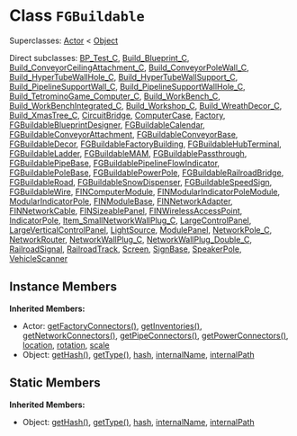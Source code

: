 # Class <code>FGBuildable</code>

Superclasses: <a href="Actor.md">Actor</a> < <a href="Object.md">Object</a>

Direct subclasses: <a href="BP_Test_C.md">BP_Test_C</a>, <a href="Build_Blueprint_C.md">Build_Blueprint_C</a>, <a href="Build_ConveyorCeilingAttachment_C.md">Build_ConveyorCeilingAttachment_C</a>, <a href="Build_ConveyorPoleWall_C.md">Build_ConveyorPoleWall_C</a>, <a href="Build_HyperTubeWallHole_C.md">Build_HyperTubeWallHole_C</a>, <a href="Build_HyperTubeWallSupport_C.md">Build_HyperTubeWallSupport_C</a>, <a href="Build_PipelineSupportWall_C.md">Build_PipelineSupportWall_C</a>, <a href="Build_PipelineSupportWallHole_C.md">Build_PipelineSupportWallHole_C</a>, <a href="Build_TetrominoGame_Computer_C.md">Build_TetrominoGame_Computer_C</a>, <a href="Build_WorkBench_C.md">Build_WorkBench_C</a>, <a href="Build_WorkBenchIntegrated_C.md">Build_WorkBenchIntegrated_C</a>, <a href="Build_Workshop_C.md">Build_Workshop_C</a>, <a href="Build_WreathDecor_C.md">Build_WreathDecor_C</a>, <a href="Build_XmasTree_C.md">Build_XmasTree_C</a>, <a href="CircuitBridge.md">CircuitBridge</a>, <a href="ComputerCase.md">ComputerCase</a>, <a href="Factory.md">Factory</a>, <a href="FGBuildableBlueprintDesigner.md">FGBuildableBlueprintDesigner</a>, <a href="FGBuildableCalendar.md">FGBuildableCalendar</a>, <a href="FGBuildableConveyorAttachment.md">FGBuildableConveyorAttachment</a>, <a href="FGBuildableConveyorBase.md">FGBuildableConveyorBase</a>, <a href="FGBuildableDecor.md">FGBuildableDecor</a>, <a href="FGBuildableFactoryBuilding.md">FGBuildableFactoryBuilding</a>, <a href="FGBuildableHubTerminal.md">FGBuildableHubTerminal</a>, <a href="FGBuildableLadder.md">FGBuildableLadder</a>, <a href="FGBuildableMAM.md">FGBuildableMAM</a>, <a href="FGBuildablePassthrough.md">FGBuildablePassthrough</a>, <a href="FGBuildablePipeBase.md">FGBuildablePipeBase</a>, <a href="FGBuildablePipelineFlowIndicator.md">FGBuildablePipelineFlowIndicator</a>, <a href="FGBuildablePoleBase.md">FGBuildablePoleBase</a>, <a href="FGBuildablePowerPole.md">FGBuildablePowerPole</a>, <a href="FGBuildableRailroadBridge.md">FGBuildableRailroadBridge</a>, <a href="FGBuildableRoad.md">FGBuildableRoad</a>, <a href="FGBuildableSnowDispenser.md">FGBuildableSnowDispenser</a>, <a href="FGBuildableSpeedSign.md">FGBuildableSpeedSign</a>, <a href="FGBuildableWire.md">FGBuildableWire</a>, <a href="FINComputerModule.md">FINComputerModule</a>, <a href="FINModularIndicatorPoleModule.md">FINModularIndicatorPoleModule</a>, <a href="ModularIndicatorPole.md">ModularIndicatorPole</a>, <a href="FINModuleBase.md">FINModuleBase</a>, <a href="FINNetworkAdapter.md">FINNetworkAdapter</a>, <a href="FINNetworkCable.md">FINNetworkCable</a>, <a href="FINSizeablePanel.md">FINSizeablePanel</a>, <a href="FINWirelessAccessPoint.md">FINWirelessAccessPoint</a>, <a href="IndicatorPole.md">IndicatorPole</a>, <a href="Item_SmallNetworkWallPlug_C.md">Item_SmallNetworkWallPlug_C</a>, <a href="LargeControlPanel.md">LargeControlPanel</a>, <a href="LargeVerticalControlPanel.md">LargeVerticalControlPanel</a>, <a href="LightSource.md">LightSource</a>, <a href="ModulePanel.md">ModulePanel</a>, <a href="NetworkPole_C.md">NetworkPole_C</a>, <a href="NetworkRouter.md">NetworkRouter</a>, <a href="NetworkWallPlug_C.md">NetworkWallPlug_C</a>, <a href="NetworkWallPlug_Double_C.md">NetworkWallPlug_Double_C</a>, <a href="RailroadSignal.md">RailroadSignal</a>, <a href="RailroadTrack.md">RailroadTrack</a>, <a href="Screen.md">Screen</a>, <a href="SignBase.md">SignBase</a>, <a href="SpeakerPole.md">SpeakerPole</a>, <a href="VehicleScanner.md">VehicleScanner</a>


## Instance Members
<b>Inherited Members:</b>
- Actor: <a href="Actor.md#user-content-get-factory-connectors">getFactoryConnectors()</a>, <a href="Actor.md#user-content-get-inventories">getInventories()</a>, <a href="Actor.md#user-content-get-network-connectors">getNetworkConnectors()</a>, <a href="Actor.md#user-content-get-pipe-connectors">getPipeConnectors()</a>, <a href="Actor.md#user-content-get-power-connectors">getPowerConnectors()</a>, <a href="Actor.md#user-content-location">location</a>, <a href="Actor.md#user-content-rotation">rotation</a>, <a href="Actor.md#user-content-scale">scale</a>
- Object: <a href="Object.md#user-content-get-hash">getHash()</a>, <a href="Object.md#user-content-get-type">getType()</a>, <a href="Object.md#user-content-hash">hash</a>, <a href="Object.md#user-content-internal-name">internalName</a>, <a href="Object.md#user-content-internal-path">internalPath</a>
## Static Members
<b>Inherited Members:</b>
- Object: <a href="Object.md#user-content-s-get-hash">getHash()</a>, <a href="Object.md#user-content-s-get-type">getType()</a>, <a href="Object.md#user-content-s-hash">hash</a>, <a href="Object.md#user-content-s-internal-name">internalName</a>, <a href="Object.md#user-content-s-internal-path">internalPath</a>
